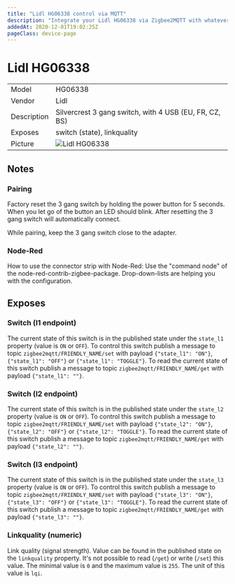 ```yaml
---
title: "Lidl HG06338 control via MQTT"
description: "Integrate your Lidl HG06338 via Zigbee2MQTT with whatever smart home infrastructure you are using without the vendors bridge or gateway."
addedAt: 2020-12-01T19:02:25Z
pageClass: device-page
---
```


<!-- !!!! -->
<!-- ATTENTION: This file is auto-generated through docgen! -->
<!-- You can only edit the "## Notes"-Section till next h1 (#) or h2 heading (##). -->
<!-- Do NOT use h1 or h2 heading within "## Notes"-Section. -->
<!-- !!!! -->

# Lidl HG06338

|     |     |
|-----|-----|
| Model | HG06338  |
| Vendor  | Lidl  |
| Description | Silvercrest 3 gang switch, with 4 USB (EU, FR, CZ, BS) |
| Exposes | switch (state), linkquality |
| Picture | ![Lidl HG06338](https://psi-4ward.github.io/zigbee2mqtt.io/images/devices/HG06338.jpg) |


<!-- Notes BEGIN: You can edit here. Add "## Notes" headline if not already present. -->
## Notes


### Pairing
Factory reset the 3 gang switch by holding the power button for 5 seconds.
When you let go of the button an LED should blink.
After resetting the 3 gang switch will automatically connect.

While pairing, keep the 3 gang switch close to the adapter.

### Node-Red
How to use the connector strip with Node-Red: Use the "command node" of the node-red-contrib-zigbee-package. Drop-down-lists are helping you with the configuration.

<!-- Notes END: Do not edit below this line -->


## Exposes

### Switch (l1 endpoint)
The current state of this switch is in the published state under the `state_l1` property (value is `ON` or `OFF`).
To control this switch publish a message to topic `zigbee2mqtt/FRIENDLY_NAME/set` with payload `{"state_l1": "ON"}`, `{"state_l1": "OFF"}` or `{"state_l1": "TOGGLE"}`.
To read the current state of this switch publish a message to topic `zigbee2mqtt/FRIENDLY_NAME/get` with payload `{"state_l1": ""}`.

### Switch (l2 endpoint)
The current state of this switch is in the published state under the `state_l2` property (value is `ON` or `OFF`).
To control this switch publish a message to topic `zigbee2mqtt/FRIENDLY_NAME/set` with payload `{"state_l2": "ON"}`, `{"state_l2": "OFF"}` or `{"state_l2": "TOGGLE"}`.
To read the current state of this switch publish a message to topic `zigbee2mqtt/FRIENDLY_NAME/get` with payload `{"state_l2": ""}`.

### Switch (l3 endpoint)
The current state of this switch is in the published state under the `state_l3` property (value is `ON` or `OFF`).
To control this switch publish a message to topic `zigbee2mqtt/FRIENDLY_NAME/set` with payload `{"state_l3": "ON"}`, `{"state_l3": "OFF"}` or `{"state_l3": "TOGGLE"}`.
To read the current state of this switch publish a message to topic `zigbee2mqtt/FRIENDLY_NAME/get` with payload `{"state_l3": ""}`.

### Linkquality (numeric)
Link quality (signal strength).
Value can be found in the published state on the `linkquality` property.
It's not possible to read (`/get`) or write (`/set`) this value.
The minimal value is `0` and the maximum value is `255`.
The unit of this value is `lqi`.

